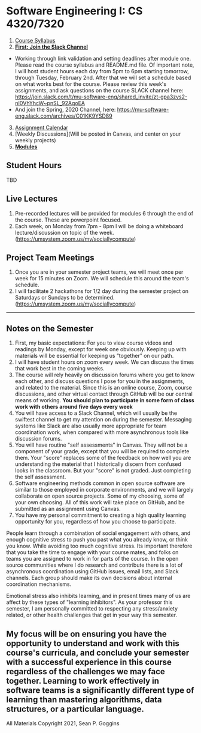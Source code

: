 # Software Engineering I: CS 4320/7320
1. [Course Syllabus](./references/SYLLABUS.md)
2. [**First: Join the Slack Channel**](https://join.slack.com/t/mu-software-eng/shared_invite/zt-gpa3zvs2-nI0VhYhcW~pnSL_92AqoEA)
 - Working through link validation and setting deadlines after module one.  Please read the course syllabus and README.md file. Of important note, I will host student hours each day from 5pm to 6pm starting tomorrow, through Tuesday, February 2nd. After that we will set a schedule based on what works best for the course. Please review this week's assignments, and ask questions on the course SLACK channel here: https://join.slack.com/t/mu-software-eng/shared_invite/zt-gpa3zvs2-nI0VhYhcW~pnSL_92AqoEA
 - And join the Spring, 2020 Channel, here: https://mu-software-eng.slack.com/archives/C01KK9YSD89
3. [Assignment Calendar](./references/assignments.md)
4. [Weekly Discussions](Will be posted in Canvas, and center on your weekly projects)
5. **[Modules](./modules.md)** 

## Student Hours
TBD

## Live Lectures
1. Pre-recorded lectures will be provided for modules 6 through the end of the course. These are powerpoint focused. 
2. Each week, on Monday from 7pm - 8pm I will be doing a whiteboard lecture/discussion on topic of the week. (https://umsystem.zoom.us/my/sociallycompute) 

## Project Team Meetings
1. Once you are in your semester project teams, we will meet once per week for 15 minutes on Zoom. We will schedule this around the team's schedule. 
2. I will facilitate 2 hackathons for 1/2 day during the semester project on Saturdays or Sundays to be determined. (https://umsystem.zoom.us/my/sociallycompute) 

-----

## Notes on the Semester
1. First, my basic expectations: For you to view course videos and readings by Monday, except for week one obviously. Keeping up with materials will be essential for keeping us “together” on our path. 
2. I will have student hours on zoom every week. We can discuss the times that work best in the coming weeks.  
3. The course will rely heavily on discussion forums where you get to know each other, and discuss questions I pose for you in the assignments, and related to the material. Since this is an online course, Zoom, course discussions, and other virtual contact through GitHub will be our central means of working. **You should plan to participate in some form of class work with others around five days every week**
4. You will have access to a Slack Channel, which will usually be the swiftest channel to get my attention on during the semester. Messaging systems like Slack are also usually more appropriate for team coordination work, when compared with more asynchronous tools like discussion forums. 
5. You will have routine "self assessments" in Canvas. They will not be a component of your grade, except that you will be required to complete them.  Your "score" replaces some of the feedback on how well you are understanding the material that I historically discern from confused looks in the classroom. But your "score" is not graded. Just completing the self assessment. 
6. Software engineering methods common in open source software are similar to those employed in corporate environments, and we will largely collaborate on open source projects. Some of my choosing, some of your own choosing.  All of this work will take place on GitHub, and be submitted as an assignment using Canvas. 
7. You have my personal commitment to creating a high quality learning opportunity for you, regardless of how you choose to participate. 

People learn through a combination of social engagement with others, and enough cognitive stress to push you past what you already know, or think you know. While avoiding too much cognitive stress. Its important therefore that you take the time to engage with your course mates, and folks on teams you are assigned to work in for parts of the course. In the open source communities where I do research and contribute there is a lot of asynchronous coordination using GitHub issues, email lists, and Slack channels. Each group should make its own decisions about internal coordination mechanisms. 

Emotional stress also inhibits learning, and in present times many of us are affect by these types of "learning inhibitors". As your professor this semester, I am personally committed to respecting any stress/anxiety related, or other health challenges that get in your way this semester. 

My focus will be on ensuring you have the opportunity to understand and work with this course's curricula, and conclude your semester with a successful experience in this course regardless of the challenges we may face together. Learning to work effectively in software teams is a significantly different type of learning than mastering algorithms, data structures, or a particular language. 
-----


All Materials Copyright 2021, Sean P. Goggins 
